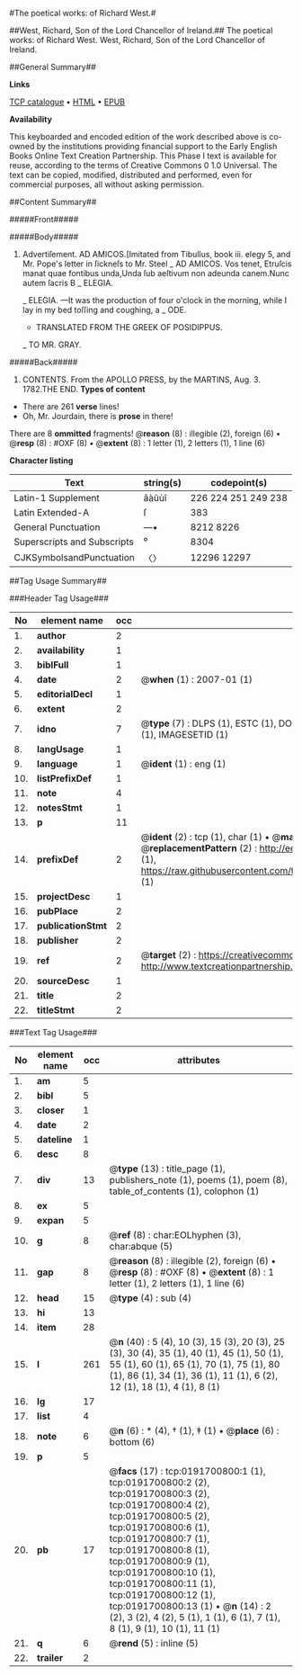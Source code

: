 #The poetical works: of Richard West.#

##West, Richard, Son of the Lord Chancellor of Ireland.##
The poetical works: of Richard West.
West, Richard, Son of the Lord Chancellor of Ireland.

##General Summary##

**Links**

[TCP catalogue](http://www.ota.ox.ac.uk/tcp/)  • 
[HTML](http://tei.it.ox.ac.uk/tcp/Texts-HTML/free/004/004893903.html)  • 
[EPUB](http://tei.it.ox.ac.uk/tcp/Texts-EPUB/free/004/004893903.epub)

**Availability**

This keyboarded and encoded edition of the
	       work described above is co-owned by the institutions
	       providing financial support to the Early English Books
	       Online Text Creation Partnership. This Phase I text is
	       available for reuse, according to the terms of Creative
	       Commons 0 1.0 Universal. The text can be copied,
	       modified, distributed and performed, even for
	       commercial purposes, all without asking permission.


##Content Summary##

#####Front#####

#####Body#####

1. Advertiſement.
AD AMICOS.[Imitated from Tibullus, book iii. elegy 5, and Mr. Pope's letter in ſickneſs to Mr. Steel
    _ AD AMICOS.
Vos tenet, Etruſcis manat quae fontibus unda,Unda ſub aeſtivum non adeunda canem.Nunc autem ſacris B
    _ ELEGIA.

    _ ELEGIA.
—It was the production of four o'clock in the morning, while I lay in my bed toſſing and coughing, a
    _ ODE.

      * TRANSLATED FROM THE GREEK OF POSIDIPPUS.

    _ TO MR. GRAY.

#####Back#####

1. CONTENTS.
From the APOLLO PRESS, by the MARTINS, Aug. 3. 1782.THE END.
**Types of content**

  * There are 261 **verse** lines!
  * Oh, Mr. Jourdain, there is **prose** in there!

There are 8 **ommitted** fragments! 
 @__reason__ (8) : illegible (2), foreign (6)  •  @__resp__ (8) : #OXF (8)  •  @__extent__ (8) : 1 letter (1), 2 letters (1), 1 line (6)

**Character listing**


|Text|string(s)|codepoint(s)|
|---|---|---|
|Latin-1 Supplement|âàûùî|226 224 251 249 238|
|Latin Extended-A|ſ|383|
|General Punctuation|—•|8212 8226|
|Superscripts             and Subscripts|⁰|8304|
|CJKSymbolsandPunctuation|〈〉|12296 12297|

##Tag Usage Summary##

###Header Tag Usage###

|No|element name|occ|attributes|
|---|---|---|---|
|1.|__author__|2||
|2.|__availability__|1||
|3.|__biblFull__|1||
|4.|__date__|2| @__when__ (1) : 2007-01 (1)|
|5.|__editorialDecl__|1||
|6.|__extent__|2||
|7.|__idno__|7| @__type__ (7) : DLPS (1), ESTC (1), DOCNO (1), TCP (1), GALEDOCNO (1), CONTENTSET (1), IMAGESETID (1)|
|8.|__langUsage__|1||
|9.|__language__|1| @__ident__ (1) : eng (1)|
|10.|__listPrefixDef__|1||
|11.|__note__|4||
|12.|__notesStmt__|1||
|13.|__p__|11||
|14.|__prefixDef__|2| @__ident__ (2) : tcp (1), char (1)  •  @__matchPattern__ (2) : ([0-9\-]+):([0-9IVX]+) (1), (.+) (1)  •  @__replacementPattern__ (2) : http://eebo.chadwyck.com/downloadtiff?vid=$1&page=$2 (1), https://raw.githubusercontent.com/textcreationpartnership/Texts/master/tcpchars.xml#$1 (1)|
|15.|__projectDesc__|1||
|16.|__pubPlace__|2||
|17.|__publicationStmt__|2||
|18.|__publisher__|2||
|19.|__ref__|2| @__target__ (2) : https://creativecommons.org/publicdomain/zero/1.0/ (1), http://www.textcreationpartnership.org/docs/. (1)|
|20.|__sourceDesc__|1||
|21.|__title__|2||
|22.|__titleStmt__|2||


###Text Tag Usage###

|No|element name|occ|attributes|
|---|---|---|---|
|1.|__am__|5||
|2.|__bibl__|5||
|3.|__closer__|1||
|4.|__date__|2||
|5.|__dateline__|1||
|6.|__desc__|8||
|7.|__div__|13| @__type__ (13) : title_page (1), publishers_note (1), poems (1), poem (8), table_of_contents (1), colophon (1)|
|8.|__ex__|5||
|9.|__expan__|5||
|10.|__g__|8| @__ref__ (8) : char:EOLhyphen (3), char:abque (5)|
|11.|__gap__|8| @__reason__ (8) : illegible (2), foreign (6)  •  @__resp__ (8) : #OXF (8)  •  @__extent__ (8) : 1 letter (1), 2 letters (1), 1 line (6)|
|12.|__head__|15| @__type__ (4) : sub (4)|
|13.|__hi__|13||
|14.|__item__|28||
|15.|__l__|261| @__n__ (40) : 5 (4), 10 (3), 15 (3), 20 (3), 25 (3), 30 (4), 35 (1), 40 (1), 45 (1), 50 (1), 55 (1), 60 (1), 65 (1), 70 (1), 75 (1), 80 (1), 86 (1), 34 (1), 36 (1), 11 (1), 6 (2), 12 (1), 18 (1), 4 (1), 8 (1)|
|16.|__lg__|17||
|17.|__list__|4||
|18.|__note__|6| @__n__ (6) : * (4), † (1), ‡ (1)  •  @__place__ (6) : bottom (6)|
|19.|__p__|5||
|20.|__pb__|17| @__facs__ (17) : tcp:0191700800:1 (1), tcp:0191700800:2 (2), tcp:0191700800:3 (2), tcp:0191700800:4 (2), tcp:0191700800:5 (2), tcp:0191700800:6 (1), tcp:0191700800:7 (1), tcp:0191700800:8 (1), tcp:0191700800:9 (1), tcp:0191700800:10 (1), tcp:0191700800:11 (1), tcp:0191700800:12 (1), tcp:0191700800:13 (1)  •  @__n__ (14) : 2 (2), 3 (2), 4 (2), 5 (1), 1 (1), 6 (1), 7 (1), 8 (1), 9 (1), 10 (1), 11 (1)|
|21.|__q__|6| @__rend__ (5) : inline (5)|
|22.|__trailer__|2||

